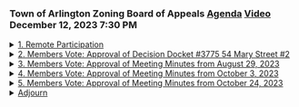 ### Town of Arlington Zoning Board of Appeals [Agenda](https://arlington.novusagenda.com/agendapublic/MeetingView.aspx?MeetingID=1969&MinutesMeetingID=-1&doctype=Agenda) [Video](https://www.youtube.com/watch?v=hwthqmO2wtM) December 12, 2023 7:30 PM

<details>
<summary><a href="https://arlington.novusagenda.com/agendapublic/CoverSheet.aspx?ItemID=17039&MeetingID=1969"</a>1. Remote Participation</summary> 
<details>
<summary>&nbsp;&nbsp;&nbsp;&nbsp;&nbsp;	 Christian Klein - 503</summary>
<blockquote>&nbsp;&nbsp;&nbsp;&nbsp;&nbsp;So it is 7.35pm. It is Tuesday, December 12, 2023. Good evening. My name is Christian Klein. I'm the chair of the Arlington Zoning Board of Appeals, and I'm calling this meeting of the board to order. I'd like to confirm all members and anticipated officials are present. From the Zoning Board of Appeals, Roger Dupont? Here. Patrick Hanlon? Here. Venkat Hali? Here. Dan Riccardelli? Here. Adam LeBlanc? Here. And Ms. Hoffman is not with us this evening. And here from the town, we have Colleen Ralston, our zoning assistant. Here. Good to have you with us. This open meeting of the Arlington Zoning Board of Appeals is being conducted remotely, consistent with an act making appropriations for the fiscal year 2023 to provide for supplementing certain existing appropriations and for certain other activities and projects signed into law March 29, 2023. This act includes an extension until March 31st, 2025. The remote meeting provisions of Governor Baker's March 12, 2020 executive order suspending certain provisions of the open meeting law, which suspended the requirement to hold all meetings in a publicly accessible physical location. Public bodies may continue to hold meetings remotely without a quorum of the public body physically present in a meeting location, so long as they provide adequate alternative access to remote meetings. Public bodies may meet remotely so long as reasonable public access is afforded so the public can follow along with the deliberations of the meeting and an opportunity for public participation will be provided during public comment period during each public hearing. For this meeting, the Zoning Board of Appeals has convened a video conference via the Zoom application with online telephone access is listed on the agenda posted to the town's website identifying how the public may join. This meeting is being recorded and will be broadcast by ACMI. Please be aware that attendees are participating by a variety of means. Some attendees are participating by video conference. Others are participating by computer audio or by telephone. Accordingly, please be aware that other folks may be able to see you, your screen name, or another identifier. Please take care to not share personal information. Anything you broadcast may be captured by the recording. We ask that you please maintain decorum during the meeting, including displaying an appropriate background. All supporting materials that have been provided members of this body are available on the town's website and as otherwise noted, the public is encouraged to follow along using the posted agenda. As chair, I reserve the right to take items out of order in the interest of promoting orderly meetings. This meeting, we have no hearings on the agenda. We just have administrative items. So these items relate to the operation of the board and as such will generally be conducted without input from the general public. The board will not take up any new business on prior hearings, nor will there be the introduction of any new information on matters previously brought before the board.</blockquote>

</details>
</details>
<details>
<summary><a href="https://arlington.novusagenda.com/agendapublic/CoverSheet.aspx?ItemID=17038&MeetingID=1969"</a>2. Members Vote: Approval of Decision Docket #3775 54 Mary Street #2</summary> 
<details>
<summary>&nbsp;&nbsp;&nbsp;&nbsp;&nbsp;	 Christian Klein - 149</summary>
<blockquote>&nbsp;&nbsp;&nbsp;&nbsp;&nbsp;So that brings us to item two on our agenda. Which is a vote on the approval of the decision for docket 3775, 54 Mary Street, number two. This was a hearing that we held at our last session, and the decision was written up by Mr. Hanlon, distributed to the board for questions and comments, and a final version released to the board. Were there any additional comments in regards to the decision for 54 Mary Street? Seeing none, the chair will accept the motion to approve the written decision for docket 3775, 54 Mary Street, number two. Mr. Chairman, so moved. Thank you, Mr. Hanlon. Second. Mr. DuPont, vote of the board. Mr. DuPont. Aye. Mr. Hanlon. Aye. Mr. Holley. Aye. Mr. Hanlon. Aye. Mr. Holley. Aye. Mr. Hanlon. Aye. Mr. Holley. Aye. Mr. Hanlon. Aye. Mr. Rickardelli. Aye. And the chair votes aye. That is approved.</blockquote>

</details>
</details>
<details>
<summary><a href="https://arlington.novusagenda.com/agendapublic/CoverSheet.aspx?ItemID=17040&MeetingID=1969"</a>3. Members Vote: Approval of Meeting Minutes from August 29, 2023</summary> 
<details>
<summary>&nbsp;&nbsp;&nbsp;&nbsp;&nbsp;	 Christian Klein - 112</summary>
<blockquote>&nbsp;&nbsp;&nbsp;&nbsp;&nbsp;That brings us to item three on our agenda, which is the approval of the meeting minutes from August 29th, 2023. These minutes were prepared by our own Colleen Rawlston, distributed to everyone for questions and comments, in regards to the meetings, the minutes of the August 29 meetings. Seeing none, the board will excuse me, the chair will take a motion to approve the minutes for the August 29, 2023 meeting of the board. So moved. Second. Thank you, Mr. DuPont. Vote of the board on the minutes. Mr. DuPont. Aye. Mr. Hanlon. Aye. Mr. Holley. Aye. Ms. Hoffman is not here. And the chair votes aye. Those minutes are approved.</blockquote>

</details>
</details>
<details>
<summary><a href="https://arlington.novusagenda.com/agendapublic/CoverSheet.aspx?ItemID=17041&MeetingID=1969 "</a>4. Members Vote: Approval of Meeting Minutes from October 3, 2023</summary> 
<details>
<summary>&nbsp;&nbsp;&nbsp;&nbsp;&nbsp;	 Christian Klein - 61</summary>
<blockquote>&nbsp;&nbsp;&nbsp;&nbsp;&nbsp;That brings us to item four on our agenda, which is the approval of the meeting minutes from October 3rd, 2023. Again, these are minutes that were prepared by Ms. Rawlston, distributed to the board for questions and comments, and the final version released back out to the board. Are there any additional comments in relation to the October 3rd minutes?</blockquote>

</details>

<details>
<summary>&nbsp;&nbsp;&nbsp;&nbsp;&nbsp;	 Patrick Hanlon - 71</summary>
<blockquote>&nbsp;&nbsp;&nbsp;&nbsp;&nbsp;Mr. Chairman. Mr. Hanlon. The minutes indicate that I was present at that meeting, which is true, but I was only present from the Mystic Lakes case on, and since I otherwise would have recused myself from the appeal in 106 Mount Vernon Street, I would appreciate it if there could be a note on the attendance list that I joined the meeting as of the 5 Mystic Lakes Drive case.</blockquote>

</details>

<details>
<summary>&nbsp;&nbsp;&nbsp;&nbsp;&nbsp;	 Christian Klein - 88</summary>
<blockquote>&nbsp;&nbsp;&nbsp;&nbsp;&nbsp;Very good. We will accept that as a change and have the final version of the minutes reflect that change. Are there any additional comments in regards to those minutes? Seeing none, I will accept a motion to approve the minutes for the October 3rd 2023 meeting of the board as amended. Moved. Seconds. Thank you both. Vote of the board. Mr. Dupont. Aye. Mr. Hanlon. Aye. Mr. Holley. Mr. Riccadeli. Aye. Ms. Hoffman is not here this evening. Mr. LeBlanc. Aye. Chair votes aye. That is approved.</blockquote>

</details>
</details>
<details>
<summary><a href="https://arlington.novusagenda.com/agendapublic/CoverSheet.aspx?ItemID=17042&MeetingID=1969"</a>5. Members Vote: Approval of Meeting Minutes from October 24, 2023</summary> 
<details>
<summary>&nbsp;&nbsp;&nbsp;&nbsp;&nbsp;	 Christian Klein - 213</summary>
<blockquote>&nbsp;&nbsp;&nbsp;&nbsp;&nbsp;That brings us to item 5 on our agenda, which is the approval of the meeting minutes from October 24. Again, prepared by Ms. Ralston, distributed to the board for questions and comments. Final version posted back out. Are there any additional comments in regards to the minutes for October 24? Seeing none, the chair will accept a motion to approve the minutes of the October 24 meeting of the board. So moved. Second. Thank you, Mr. Dupont. Vote of the board. Mr. Dupont. Aye. Mr. Hanlon. Aye. Mr. Holley. Aye. Mr. Riccadeli. Aye. Ms. Hoffman is not here. Mr. LeBlanc. Aye. Chair votes aye. Those are approved. The board also received the minutes for the November 14, 2023 meeting of the board, prepared by Ms. Ralston, distributed for questions and comments. Final version posted. Are there any additional comments in regards to the minutes for the November 14 meeting of the board? Seeing none, the chair will take a motion to approve the minutes for the November 14, 2023 meeting of the board. So moved. Second. Mr. Hanlon. Thank you, Mr. Dupont. Vote of the board. Mr. Dupont. Aye. Mr. Hanlon. Aye. Mr. Holley. Aye. Mr. Riccadeli. Aye. Ms. Hoffman is not here. Mr. LeBlanc. Aye. Chair votes aye. That is approved.</blockquote>

</details>
</details>
<details>
<summary><a href="Adjourn"</a>Adjourn</summary> 
<details>
<summary>&nbsp;&nbsp;&nbsp;&nbsp;&nbsp;	 Christian Klein - 50</summary>
<blockquote>&nbsp;&nbsp;&nbsp;&nbsp;&nbsp;That is all the business we had set up for tonight. The next meeting of the board is scheduled for Tuesday, January 9, 2024 at 7.30 p.m. We are anticipating having three new items and the continuation of another hearing scheduled on that date. Anything further for us this evening?</blockquote>

</details>

<details>
<summary>&nbsp;&nbsp;&nbsp;&nbsp;&nbsp;	 Roger Dupont - 58</summary>
<blockquote>&nbsp;&nbsp;&nbsp;&nbsp;&nbsp;Mr. Chairman. Mr. Dupont. I would just request that if there is a significant change for Pleasant Street, the sooner we know the better because I was actually going to go back and listen to old meetings. A couple of things and I just wanted to make sure that I don't do that. If it's not going anywhere.</blockquote>

</details>

<details>
<summary>&nbsp;&nbsp;&nbsp;&nbsp;&nbsp;	 Christian Klein - 170</summary>
<blockquote>&nbsp;&nbsp;&nbsp;&nbsp;&nbsp;Absolutely. I will check in on that. Well, I thank you all for your participation in tonight's meeting of the Arlington Zoning Board of Appeals. I appreciate everyone's patience throughout the meeting. I especially wish to thank Colleen Ralston for her assistance in preparing for and hosting this online meeting. Please note the purpose of the board's recording the meeting is to ensure the creation of an accurate record of the proceedings. It's our understanding the recording made by ACMI will be available on demand at ACMI.TV within the coming days. If anyone has comments or recommendations, please send them via email to zba.town.arlington.ma.us. That email address is also listed on the Zoning Board of Appeals website. And to conclude tonight's meeting, I would ask for a motion to adjourn. Chairman so moved. Second. Thank you, Mr. DuPont. Vote of the board. Mr. DuPont. Aye. Mr. Hanlon. Aye. Mr. Holley. Aye. Mr. Riccadeli. Aye. Mr. LeBlanc. Aye. And the chair votes aye. We are adjourned. Music Music Music Music Music</blockquote>

</details>
</details>